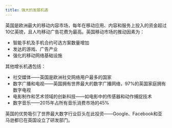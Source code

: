 ```yaml
---
title: 强大的发展机遇
---
```


英国是欧洲最大的移动内容市场，每年在移动应用、内容和服务上投入的资金超过10亿英镑，且人均移动广告花费为最高。英国移动市场的推动因素为：

-	智能手机及手机合约可选方案数量增加
-	发达的游戏、广告产业
-	强化的移动网络基础设施 

其他增长机遇包括： 

-	社交媒体——英国是欧洲社交网络用户最多的国家
-	数字广播和电视——英国拥有世界最大的数字广播网络，97%的英国家庭拥有数字电视
-	电影制作和艺术领域的创新科技——如电影中的传感器和动作捕捉技术
-	数字音乐——2015年占所有音乐消费市场的45% 

英国的优势吸引了世界最大数字行业巨头在此投资——Google、Facebook和亚马逊都已在英国设立了研发部门。